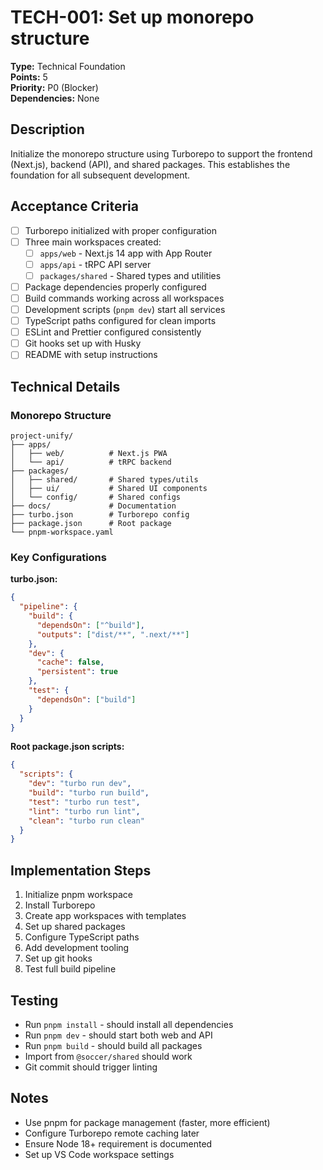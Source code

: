 # TECH-001: Set up monorepo structure

**Type:** Technical Foundation  
**Points:** 5  
**Priority:** P0 (Blocker)  
**Dependencies:** None  

## Description
Initialize the monorepo structure using Turborepo to support the frontend (Next.js), backend (API), and shared packages. This establishes the foundation for all subsequent development.

## Acceptance Criteria
- [ ] Turborepo initialized with proper configuration
- [ ] Three main workspaces created:
  - [ ] `apps/web` - Next.js 14 app with App Router
  - [ ] `apps/api` - tRPC API server
  - [ ] `packages/shared` - Shared types and utilities
- [ ] Package dependencies properly configured
- [ ] Build commands working across all workspaces
- [ ] Development scripts (`pnpm dev`) start all services
- [ ] TypeScript paths configured for clean imports
- [ ] ESLint and Prettier configured consistently
- [ ] Git hooks set up with Husky
- [ ] README with setup instructions

## Technical Details

### Monorepo Structure
```
project-unify/
├── apps/
│   ├── web/          # Next.js PWA
│   └── api/          # tRPC backend
├── packages/
│   ├── shared/       # Shared types/utils
│   ├── ui/           # Shared UI components
│   └── config/       # Shared configs
├── docs/             # Documentation
├── turbo.json        # Turborepo config
├── package.json      # Root package
└── pnpm-workspace.yaml
```

### Key Configurations

**turbo.json:**
```json
{
  "pipeline": {
    "build": {
      "dependsOn": ["^build"],
      "outputs": ["dist/**", ".next/**"]
    },
    "dev": {
      "cache": false,
      "persistent": true
    },
    "test": {
      "dependsOn": ["build"]
    }
  }
}
```

**Root package.json scripts:**
```json
{
  "scripts": {
    "dev": "turbo run dev",
    "build": "turbo run build",
    "test": "turbo run test",
    "lint": "turbo run lint",
    "clean": "turbo run clean"
  }
}
```

## Implementation Steps
1. Initialize pnpm workspace
2. Install Turborepo
3. Create app workspaces with templates
4. Set up shared packages
5. Configure TypeScript paths
6. Add development tooling
7. Set up git hooks
8. Test full build pipeline

## Testing
- Run `pnpm install` - should install all dependencies
- Run `pnpm dev` - should start both web and API
- Run `pnpm build` - should build all packages
- Import from `@soccer/shared` should work
- Git commit should trigger linting

## Notes
- Use pnpm for package management (faster, more efficient)
- Configure Turborepo remote caching later
- Ensure Node 18+ requirement is documented
- Set up VS Code workspace settings